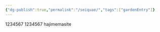 ```yaml
---
{"dg-publish":true,"permalink":"/seiquae/","tags":["gardenEntry"]}
---
```


1234567
1234567
hajimemasite